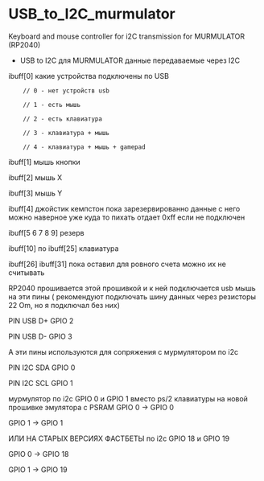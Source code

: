 # USB_to_I2C_murmulator
Keyboard and mouse controller for i2C transmission for MURMULATOR (RP2040)

 * USB to I2C для MURMULATOR
данные передаваемые через I2C

ibuff[0] какие устройства подключены по USB 

        // 0 - нет устройств usb 

        // 1 - есть мышь

        // 2 - есть клавиатура

        // 3 - клавиатура + мышь

        // 4 - клавиатура + мышь + gamepad


ibuff[1] мышь кнопки 

ibuff[2] мышь X

ibuff[3] мышь Y

ibuff[4] джойстик кемпстон пока зарезервированно данные с него можно наверное уже куда то пихать отдает 0xff если не подключен 

ibuff[5 6 7 8 9] резерв

ibuff[10]   по ibuff[25] клавиатура

ibuff[26] ibuff[31] пока оставил для ровного счета можно их не считывать

RP2040 прошивается этой прошивкой и к ней подключается usb мышь
на эти пины 
( рекомендуют подключать шину данных через резисторы 22 Om, но я подключал без них)

PIN USB D+ GPIO 2

PIN USB D- GPIO 3

А эти пины используются для сопряжения с мурмулятором по i2c 

PIN I2C SDA GPIO 0

PIN I2C SCL GPIO 1 

мурмулятор по i2c GPIO 0 и GPIO 1
вместо ps/2 клавиатуры на новой прошивке эмулятора с PSRAM
 GPIO 0 -> GPIO 0 
 
 GPIO 1 -> GPIO 1

ИЛИ НА СТАРЫХ ВЕРСИЯХ ФАСТБЕТЫ 
 по i2c GPIO 18 и GPIO 19

 GPIO 0 -> GPIO 18 
 
 GPIO 1 -> GPIO 19
 
 
 



